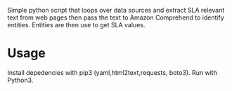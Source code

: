 Simple python script that loops over data sources and extract SLA relevant text from web pages then pass the text to Amazon Comprehend to identify entities. Entities are then use to get SLA values. 

# Usage

Install depedencies with  pip3 (yaml,html2text,requests, boto3). 
Run with Python3. 

